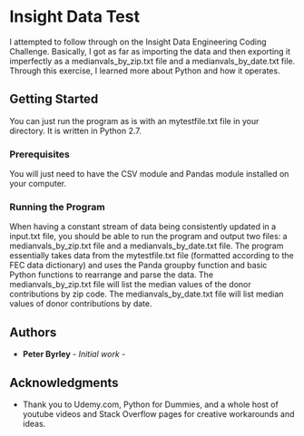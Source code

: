 # Insight Data Test

I attempted to follow through on the Insight Data Engineering Coding Challenge. Basically, I got as far as importing the data and then exporting it imperfectly as a medianvals_by_zip.txt file and a medianvals_by_date.txt file. Through this exercise, I learned more about Python and how it operates. 

## Getting Started

You can just run the program as is with an mytestfile.txt file in your directory. It is written in Python 2.7.

### Prerequisites

You will just need to have the CSV module and Pandas module installed on your computer.

### Running the Program

When having a constant stream of data being consistently updated in a input.txt file, you should be able to run the program and output two files: a medianvals_by_zip.txt file and a medianvals_by_date.txt file. The program essentially takes data from the mytestfile.txt file (formatted according to the FEC data dictionary) and uses the Panda groupby function and basic Python functions to rearrange and parse the data. The medianvals_by_zip.txt file will list the median values of the donor contributions by zip code. The medianvals_by_date.txt file will list median values of donor contributions by date.

## Authors

* **Peter Byrley** - *Initial work* - 

## Acknowledgments

* Thank you to Udemy.com, Python for Dummies, and a whole host of youtube videos and Stack Overflow pages for creative workarounds and ideas.
